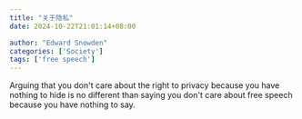 ```yaml
---
title: "关于隐私"
date: 2024-10-22T21:01:14+08:00

author: "Edward Snowden"
categories: ['Society']
tags: ['free speech']
---
```

Arguing that you don't care about the right to privacy because you have nothing to hide is no different than saying you don't care about free speech because you have nothing to say.
